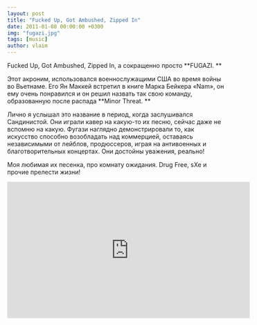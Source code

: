 ```yaml
---
layout: post
title: "Fucked Up, Got Ambushed, Zipped In"
date: 2011-01-08 00:00:00 +0300
img: "fugazi.jpg"
tags: [music]
author: vlaim
---
```


Fucked Up, Got Ambushed, Zipped In, а сокращенно просто **FUGAZI. **

Этот акроним, использовался военнослужащими США во время войны во Вьетнаме. Его Ян Маккей встретил в книге Марка Бейкера «Nam», он ему очень понравился и он решил назвать так свою команду, образованную после распада **Minor Threat. **

Лично я услышал это название в период, когда заслушивался Сандинистой. Они играли кавер на какую-то их песню, сейчас даже не вспомню на какую. Фугази наглядно демонстрировали то, как искусство способно возобладать над коммерцией, оставаясь независимыми от лейблов, продюссеров, играя на антивоенных и благотворительных концертах. Они достойны уважения, реально!

Моя любимая их песенка, про комнату ожидания. Drug Free, sXe и прочие прелести жизни!

<iframe width="560" height="315" src="https://www.youtube.com/embed/SGJFWirQ3ks" title="YouTube video player" frameborder="0" allow="accelerometer; autoplay; clipboard-write; encrypted-media; gyroscope; picture-in-picture" allowfullscreen></iframe>